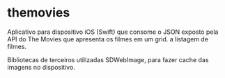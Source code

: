 # themovies

Aplicativo para dispositivo iOS (Swift) que consome o JSON exposto pela API do The Movies que apresenta os filmes em um grid.
a listagem de filmes.

Bibliotecas de terceiros utilizadas
SDWebImage, para fazer cache das imagens no dispositivo.


